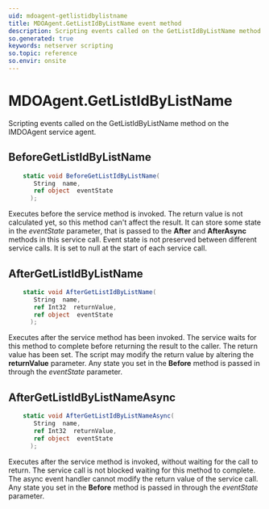```yaml
---
uid: mdoagent-getlistidbylistname
title: MDOAgent.GetListIdByListName event method
description: Scripting events called on the GetListIdByListName method on the MDOAgent service agent.
so.generated: true
keywords: netserver scripting
so.topic: reference
so.envir: onsite
---
```

# MDOAgent.GetListIdByListName

Scripting events called on the <see cref='M:IMDOAgent.GetListIdByListName'>GetListIdByListName</see> method on the <see cref='IMDOAgent'>IMDOAgent</see>  service agent.

## BeforeGetListIdByListName
```cs
    static void BeforeGetListIdByListName(
       String  name,
       ref object  eventState
      );
```
Executes before the service method is invoked.
The return value is not calculated yet, so this method can't affect the result.
It can store some state in the *eventState* parameter, that is passed to the **After** and **AfterAsync** methods in this service call.
Event state is not preserved between different service calls. It is set to null at the start of each service call.
## AfterGetListIdByListName
```cs
    static void AfterGetListIdByListName(
       String  name,
       ref Int32  returnValue,
       ref object  eventState
      );
```
Executes after the service method has been invoked. The service waits for this method to complete before returning the result to the caller.
The return value has been set. The script may modify the return value by altering the **returnValue** parameter.
Any state you set in the **Before** method is passed in through the *eventState* parameter.
## AfterGetListIdByListNameAsync
```cs
    static void AfterGetListIdByListNameAsync(
       String  name,
       ref Int32  returnValue,
       ref object  eventState
      );
```
Executes after the service method is invoked, without waiting for the call to return.
The service call is not blocked waiting for this method to complete.
The async event handler cannot modify the return value of the service call.
Any state you set in the **Before** method is passed in through the *eventState* parameter.

